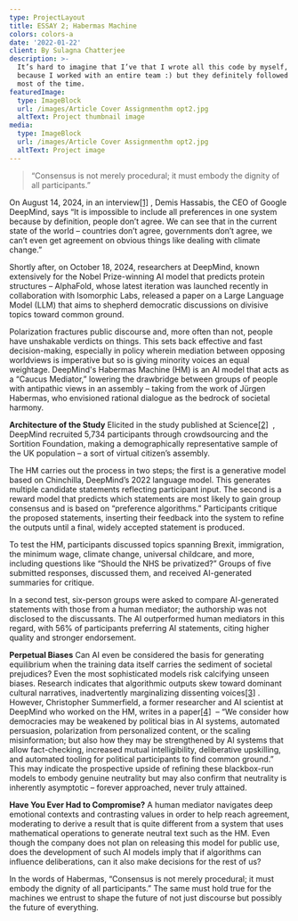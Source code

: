 ```yaml
---
type: ProjectLayout
title: ESSAY 2; Habermas Machine
colors: colors-a
date: '2022-01-22'
client: By Sulagna Chatterjee
description: >-
  It’s hard to imagine that I’ve that I wrote all this code by myself, probably
  because I worked with an entire team :) but they definitely followed my lead
  most of the time.
featuredImage:
  type: ImageBlock
  url: /images/Article Cover Assignmenthm opt2.jpg
  altText: Project thumbnail image
media:
  type: ImageBlock
  url: /images/Article Cover Assignmenthm opt2.jpg
  altText: Project image
---
```

> “Consensus is not merely procedural; it must embody the dignity of all participants.” 

On August 14, 2024, in an interview[\[1\]](https://youtu.be/pZybROKrj2Q?si=Pb7_VPBHdWEQWDAN) , Demis Hassabis, the CEO of Google DeepMind, says “It is impossible to include all preferences in one system because by definition, people don’t agree. We can see that in the current state of the world – countries don’t agree, governments don’t agree, we can’t even get agreement on obvious things like dealing with climate change.”

Shortly after, on October 18, 2024, researchers at DeepMind, known extensively for the Nobel Prize-winning AI model that predicts protein structures – AlphaFold, whose latest iteration was launched recently in collaboration with Isomorphic Labs, released a paper on a Large Language Model (LLM) that aims to shepherd democratic discussions on divisive topics toward common ground.

Polarization fractures public discourse and, more often than not, people have unshakable verdicts on things. This sets back effective and fast decision-making, especially in policy wherein mediation between opposing worldviews is imperative but so is giving minority voices an equal weightage. DeepMind's Habermas Machine (HM) is an AI model that acts as a “Caucus Mediator,” lowering the drawbridge between groups of people with antipathic views in an assembly – taking from the work of Jürgen Habermas, who envisioned rational dialogue as the bedrock of societal harmony.

**Architecture of the Study**
Elicited in the study published at Science[\[2\]](https://doi.org/10.1126/science.adq2852)  , DeepMind recruited 5,734 participants through crowdsourcing and the Sortition Foundation, making a demographically representative sample of the UK population – a sort of virtual citizen’s assembly.

The HM carries out the process in two steps; the first is a generative model based on Chinchilla, DeepMind’s 2022 language model. This generates multiple candidate statements reflecting participant input. The second is a reward model that predicts which statements are most likely to gain group consensus and is based on “preference algorithms.” Participants critique the proposed statements, inserting their feedback into the system to refine the outputs until a final, widely accepted statement is produced.

To test the HM, participants discussed topics spanning Brexit, immigration, the minimum wage, climate change, universal childcare, and more, including questions like “Should the NHS be privatized?” Groups of five submitted responses, discussed them, and received AI-generated summaries for critique.

In a second test, six-person groups were asked to compare AI-generated statements with those from a human mediator; the authorship was not disclosed to the discussants. The AI outperformed human mediators in this regard, with 56% of participants preferring AI statements, citing higher quality and stronger endorsement.

**Perpetual Biases**
Can AI even be considered the basis for generating equilibrium when the training data itself carries the sediment of societal prejudices? Even the most sophisticated models risk calcifying unseen biases. Research indicates that algorithmic outputs skew toward dominant cultural narratives, inadvertently marginalizing dissenting voices[\[3\]](https://doi.org/10.1126/science.adj7023) . However, Christopher Summerfield, a former researcher and AI scientist at DeepMind who worked on the HM, writes in a paper[\[4\]](https://arxiv.org/pdf/2409.06729)  – “We consider how democracies may be weakened by political bias in AI systems, automated persuasion, polarization from personalized content, or the scaling misinformation; but also how they may be strengthened by AI systems that allow fact-checking, increased mutual intelligibility, deliberative upskilling, and automated tooling for political participants to find common ground.” This may indicate the prospective upside of refining these blackbox-run models to embody genuine neutrality but may also confirm that neutrality is inherently asymptotic – forever approached, never truly attained.

**Have You Ever Had to Compromise?**
A human mediator navigates deep emotional contexts and contrasting values in order to help reach agreement, moderating to derive a result that is quite different from a system that uses mathematical operations to generate neutral text such as the HM. Even though the company does not plan on releasing this model for public use, does the development of such AI models imply that if algorithms can influence deliberations, can it also make decisions for the rest of us?

In the words of Habermas, “Consensus is not merely procedural; it must embody the dignity of all participants.” The same must hold true for the machines we entrust to shape the future of not just discourse but possibly the future of everything.
